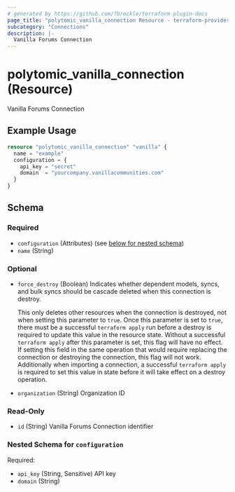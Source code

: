 ```yaml
---
# generated by https://github.com/fbreckle/terraform-plugin-docs
page_title: "polytomic_vanilla_connection Resource - terraform-provider-polytomic"
subcategory: "Connections"
description: |-
  Vanilla Forums Connection
---
```


# polytomic_vanilla_connection (Resource)

Vanilla Forums Connection

## Example Usage

```terraform
resource "polytomic_vanilla_connection" "vanilla" {
  name = "example"
  configuration = {
    api_key = "secret"
    domain  = "yourcompany.vanillacommunities.com"
  }
}
```

<!-- schema generated by tfplugindocs -->
## Schema

### Required

- `configuration` (Attributes) (see [below for nested schema](#nestedatt--configuration))
- `name` (String)

### Optional

- `force_destroy` (Boolean) Indicates whether dependent models, syncs, and bulk syncs should be cascade
deleted when this connection is destroy.

  This only deletes other resources when the connection is destroyed, not when
setting this parameter to `true`. Once this parameter is set to `true`, there
must be a successful `terraform apply` run before a destroy is required to
update this value in the resource state. Without a successful `terraform apply`
after this parameter is set, this flag will have no effect. If setting this
field in the same operation that would require replacing the connection or
destroying the connection, this flag will not work. Additionally when importing
a connection, a successful `terraform apply` is required to set this value in
state before it will take effect on a destroy operation.
- `organization` (String) Organization ID

### Read-Only

- `id` (String) Vanilla Forums Connection identifier

<a id="nestedatt--configuration"></a>
### Nested Schema for `configuration`

Required:

- `api_key` (String, Sensitive) API key
- `domain` (String)


